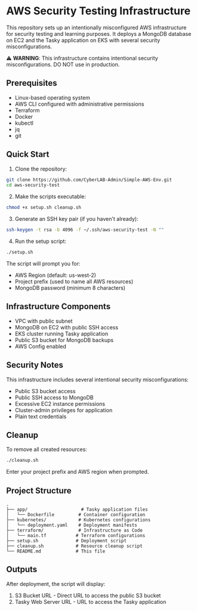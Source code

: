 # AWS Security Testing Infrastructure

This repository sets up an intentionally misconfigured AWS infrastructure for security testing and learning purposes. It deploys a MongoDB database on EC2 and the Tasky application on EKS with several security misconfigurations.

⚠️ **WARNING**: This infrastructure contains intentional security misconfigurations. DO NOT use in production.

## Prerequisites

- Linux-based operating system
- AWS CLI configured with administrative permissions
- Terraform
- Docker
- kubectl
- jq
- git

## Quick Start

1. Clone the repository:
```bash
git clone https://github.com/CyberLAB-Admin/Simple-AWS-Env.git
cd aws-security-test
```

2. Make the scripts executable:
```bash
chmod +x setup.sh cleanup.sh
```

3. Generate an SSH key pair (if you haven't already):
```bash
ssh-keygen -t rsa -b 4096 -f ~/.ssh/aws-security-test -N ""
```

4. Run the setup script:
```bash
./setup.sh
```

The script will prompt you for:
- AWS Region (default: us-west-2)
- Project prefix (used to name all AWS resources)
- MongoDB password (minimum 8 characters)

## Infrastructure Components

- VPC with public subnet
- MongoDB on EC2 with public SSH access
- EKS cluster running Tasky application
- Public S3 bucket for MongoDB backups
- AWS Config enabled

## Security Notes

This infrastructure includes several intentional security misconfigurations:
- Public S3 bucket access
- Public SSH access to MongoDB
- Excessive EC2 instance permissions
- Cluster-admin privileges for application
- Plain text credentials

## Cleanup

To remove all created resources:
```bash
./cleanup.sh
```

Enter your project prefix and AWS region when prompted.

## Project Structure
```
.
├── app/                    # Tasky application files
│   └── Dockerfile         # Container configuration
├── kubernetes/            # Kubernetes configurations
│   └── deployment.yaml    # Deployment manifests
├── terraform/             # Infrastructure as Code
│   └── main.tf           # Terraform configurations
├── setup.sh              # Deployment script
├── cleanup.sh            # Resource cleanup script
└── README.md             # This file
```

## Outputs

After deployment, the script will display:
1. S3 Bucket URL - Direct URL to access the public S3 bucket
2. Tasky Web Server URL - URL to access the Tasky application
